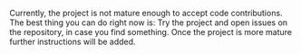 Currently, the project is not mature enough to accept code contributions.
The best thing you can do right now is: Try the project and open issues on the repository, in case you find something.
Once the project is more mature further instructions will be added.

